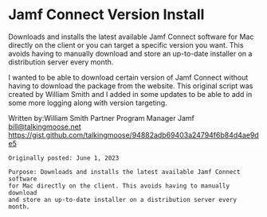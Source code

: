 # Jamf Connect Version Install
Downloads and installs the latest available Jamf Connect software for Mac directly on the client or you can target a specific version you want. This avoids having to manually download and store an up-to-date installer on a distribution server every month.

I wanted to be able to download certain version of Jamf Connect without having to download the package from the website. This original script was created by William Smith and I added in some updates to be able to add in some more logging along with version targeting.


  Written by:William Smith
	Partner Program Manager
	Jamf
	bill@talkingmoose.net
	https://gist.github.com/talkingmoose/94882adb69403a24794f6b84d4ae9de5
	
	Originally posted: June 1, 2023

	Purpose: Downloads and installs the latest available Jamf Connect software
	for Mac directly on the client. This avoids having to manually download
	and store an up-to-date installer on a distribution server every month.
